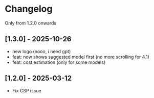 # Changelog

Only from 1.2.0 onwards

## [1.3.0] - 2025-10-26

- new logo (nooo, i need gpt)
- feat: now shows suggested model first (no more scrolling for 4.1)
- feat: cost estimation (only for some models)

## [1.2.0] - 2025-03-12

- Fix CSP issue
